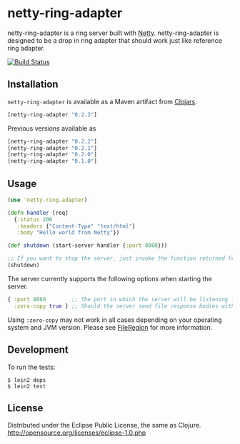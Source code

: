 # netty-ring-adapter

netty-ring-adapter is a ring server built with [Netty](https://netty.io/). netty-ring-adapter is designed to be a drop in ring
adapter that should work just like reference ring adapter.

[![Build Status](https://secure.travis-ci.org/aesterline/netty-ring-adapter.png)](http://travis-ci.org/aesterline/netty-ring-adapter)

## Installation

`netty-ring-adapter` is available as a Maven artifact from
[Clojars](http://clojars.org/netty-ring-adapter):

```clojure
[netty-ring-adapter "0.2.3"]
```

Previous versions available as

```clojure
[netty-ring-adapter "0.2.2"]
[netty-ring-adapter "0.2.1"]
[netty-ring-adapter "0.2.0"]
[netty-ring-adapter "0.1.0"]
```

## Usage

```clj
(use 'netty.ring.adapter)

(defn handler [req]
  {:status 200
   :headers {"Content-Type" "text/html"}
   :body "Hello world from Netty"})

(def shutdown (start-server handler {:port 8080}))

;; If you want to stop the server, just invoke the function returned from the `start-server` function.
(shutdown)
```

The server currently supports the following options when starting the server.

```clj
{ :port 8080        ;; The port in which the server will be listening for requests
  :zero-copy true } ;; Should the server send file response bodies with Netty's FileRegion functionality
```

Using `:zero-copy` may not work in all cases depending on your operating system and JVM version. Please see
[FileRegion](http://static.netty.io/3.5/api/org/jboss/netty/channel/FileRegion.html) for more information.

## Development

To run the tests:

    $ lein2 deps
    $ lein2 test


## License

Distributed under the Eclipse Public License, the same as Clojure. <http://opensource.org/licenses/eclipse-1.0.php>
